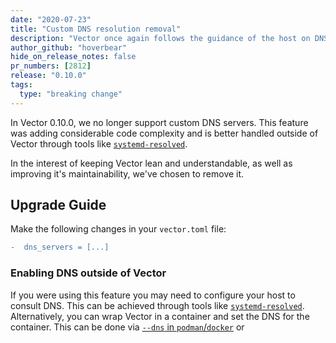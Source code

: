 ```yaml
---
date: "2020-07-23"
title: "Custom DNS resolution removal"
description: "Vector once again follows the guidance of the host on DNS lookups."
author_github: "hoverbear"
hide_on_release_notes: false
pr_numbers: [2812]
release: "0.10.0"
tags:
  type: "breaking change"
---
```


In Vector 0.10.0, we no longer support custom DNS servers. This feature was adding considerable code complexity and is better handled outside of Vector through tools like [`systemd-resolved`][urls.systemd_resolved].

In the interest of keeping Vector lean and understandable, as well as improving it's maintainability, we've chosen to remove it.

## Upgrade Guide

Make the following changes in your `vector.toml` file:

```diff title="vector.toml"
-  dns_servers = [...]
```

### Enabling DNS outside of Vector

If you were using this feature you may need to configure your host to consult DNS. This can be achieved through tools like [`systemd-resolved`][urls.systemd_resolved]. Alternatively, you can wrap Vector in a container and set the DNS for the container. This can be done via [`--dns` in `podman`/`docker`][urls.docker_dns] or

[urls.docker_dns]: https://docs.docker.com/config/containers/container-networking/#dns-services
[urls.systemd_resolved]: https://wiki.archlinux.org/index.php/Systemd-resolved
